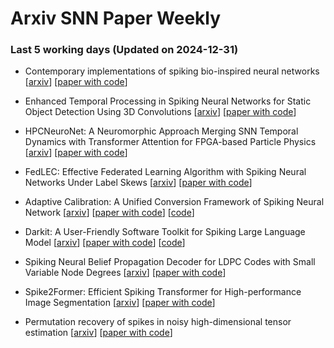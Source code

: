 # Arxiv SNN Paper Weekly


 ### **Last 5 working days (Updated on 2024-12-31)** 


- Contemporary implementations of spiking bio-inspired neural networks [[arxiv](https://arxiv.org/abs/2412.17926)] [[paper with code](https://paperswithcode.com/paper/contemporary-implementations-of-spiking-bio)]

- Enhanced Temporal Processing in Spiking Neural Networks for Static Object Detection Using 3D Convolutions [[arxiv](https://arxiv.org/abs/2412.17654)] [[paper with code](https://paperswithcode.com/paper/enhanced-temporal-processing-in-spiking)]

- HPCNeuroNet: A Neuromorphic Approach Merging SNN Temporal Dynamics with Transformer Attention for FPGA-based Particle Physics [[arxiv](https://arxiv.org/abs/2412.17571)] [[paper with code](https://paperswithcode.com/paper/hpcneuronet-a-neuromorphic-approach-merging)]

- FedLEC: Effective Federated Learning Algorithm with Spiking Neural Networks Under Label Skews [[arxiv](https://arxiv.org/abs/2412.17305)] [[paper with code](https://paperswithcode.com/paper/fedlec-effective-federated-learning-algorithm)]

- Adaptive Calibration: A Unified Conversion Framework of Spiking Neural Network [[arxiv](https://arxiv.org/abs/2412.16219)] [[paper with code](https://paperswithcode.com/paper/adaptive-calibration-a-unified-conversion)] [[code](https://github.com/bic-l/burst-ann2snn)]

- Darkit: A User-Friendly Software Toolkit for Spiking Large Language Model [[arxiv](https://arxiv.org/abs/2412.15634)] [[paper with code](https://paperswithcode.com/paper/darkit-a-user-friendly-software-toolkit-for)] [[code](https://github.com/zju-bmi-lab/DarwinKit)]

- Spiking Neural Belief Propagation Decoder for LDPC Codes with Small Variable Node Degrees [[arxiv](https://arxiv.org/abs/2412.15897)] [[paper with code](https://paperswithcode.com/paper/spiking-neural-belief-propagation-decoder-for-1)]

- Spike2Former: Efficient Spiking Transformer for High-performance Image Segmentation [[arxiv](https://arxiv.org/abs/2412.14587)] [[paper with code](https://paperswithcode.com/paper/spike2former-efficient-spiking-transformer)]

- Permutation recovery of spikes in noisy high-dimensional tensor estimation [[arxiv](https://arxiv.org/abs/2412.14650)] [[paper with code](https://paperswithcode.com/paper/permutation-recovery-of-spikes-in-noisy-high)]

